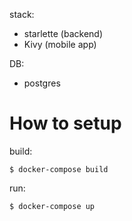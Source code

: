 stack:
  - starlette (backend)
  - Kivy (mobile app)

DB:
  - postgres


How to setup
============

build:

    $ docker-compose build

run:

    $ docker-compose up